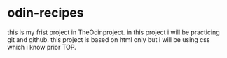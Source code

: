 # odin-recipes
this is my frist project in TheOdinproject.
in this project i will be practicing git and github.
this project is based on html only but i will be using css which i know prior TOP.